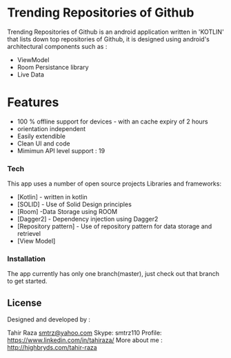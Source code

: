 # Trending Repositories of Github


Trending Repositories of Github is an android application written in 'KOTLIN' that lists down top repositories of Github, it is designed using android's architectural components such as :

  - ViewModel
  - Room Persistance library
  - Live Data

# Features

  - 100 % offline support for devices - with an cache expiry of 2 hours
  - orientation independent
  - Easily extendible
  - Clean UI and code
  - Mimimun API level support : 19


### Tech

This app uses a number of open source projects Libraries and frameworks:

* [Kotlin] - written in kotlin
* [SOLID] - Use of Solid Design principles
* [Room] -Data Storage using ROOM
* [Dagger2] - Dependency injection using Dagger2
* [Repository pattern] - Use of repository pattern for data storage and retrievel
*  [View Model]


### Installation

The app currently has only one branch(master), just check out that branch to get started.


License
----
Designed and developed by :

Tahir Raza
smtrz@yahoo.com
Skype: smtrz110
Profile: https://www.linkedin.com/in/tahiraza/
More about me : http://highbryds.com/tahir-raza

